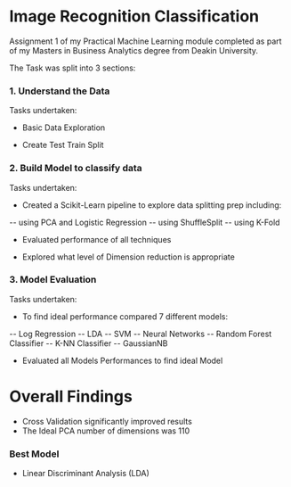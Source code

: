 # Image Recognition Classification
Assignment 1 of my Practical Machine Learning module completed as part of my Masters in Business Analytics degree from Deakin University.

The Task was split into 3 sections:

### 1. Understand the Data
Tasks undertaken:

- Basic Data Exploration

- Create Test Train Split


### 2. Build Model to classify data
Tasks undertaken:

- Created a Scikit-Learn pipeline to explore data splitting prep including: 

-- using PCA and Logistic Regression 
-- using ShuffleSplit
-- using K-Fold

- Evaluated performance of all techniques

- Explored what level of Dimension reduction is appropriate

### 3. Model Evaluation
Tasks undertaken:

- To find ideal performance compared 7 different models:

-- Log Regression
-- LDA
-- SVM
-- Neural Networks
-- Random Forest Classifier
-- K-NN Classifier
-- GaussianNB

- Evaluated all Models Performances to find ideal Model

# Overall Findings

- Cross Validation significantly improved results
- The Ideal PCA number of dimensions was 110

### Best Model
- Linear Discriminant Analysis (LDA)
